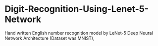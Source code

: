 # Digit-Recognition-Using-Lenet-5-Network
Hand written English number recognition model by LeNet-5 Deep Neural Network Architecture (Dataset was MNIST),
